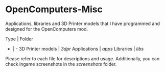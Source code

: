 # OpenComputers-Misc
Applications, libraries and 3D Printer models that I have programmed and designed for the OpenComputers mod.

Type | Folder
- | -
3D Printer models | *3dpr*
Applications | *apps*
Libraries | *libs*

Please refer to each file for descriptions and usage. Additionally, you can check ingame screenshots in the *screenshots* folder.
